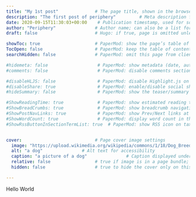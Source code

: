 ```yaml
---
title: "My 1st post"              # The page title, shown in the browser and in listings
description: "The first post of periphery"         # Meta description for SEO and social sharing
date: 2020-09-15T11:30:03+00:00    # Publication timestamp, used for sorting and display
author: "Periphery"               # Author name; can also be a list for multiple authors
draft: false                      # Hugo: if true, page is omitted unless built with --buildDrafts

showToc: true                     # PaperMod: show the page’s table of contents
TocOpen: false                    # PaperMod: keep the table of contents collapsed by default
searchHidden: false               # PaperMod: omit this page from client-side search

#hidemeta: false                   # PaperMod: show metadata (date, author, read time) on this page
#comments: false                   # PaperMod: disable comments section for this page

#disableHLJS: false                # PaperMod: disable Highlight.js on this page
#disableShare: true                # PaperMod: enable/disable social share buttons here
#hideSummary: false                # PaperMod: show the teaser/summary in list views

#ShowReadingTime: true             # PaperMod: show estimated reading time in the post meta
#ShowBreadCrumbs: true             # PaperMod: show breadcrumb navigation at the top
#ShowPostNavLinks: true            # PaperMod: show Prev/Next links at the bottom
#ShowWordCount: true               # PaperMod: display word count in the post meta
#ShowRssButtonInSectionTermList: true  # PaperMod: show RSS icon on taxonomy/list pages


cover:                            # Page cover image settings
  image: "https://upload.wikimedia.org/wikipedia/commons/1/18/Dog_Breeds.jpg"       # Path or URL to the cover image
  alt: "a dog"               # Alt text for accessibility
  caption: "a picture of a dog"               # Caption displayed under the cover
  relative: false                 # true if image is in a page bundle; false for static files
  hidden: false                   # true to hide the cover only on this page

---
```


Hello World